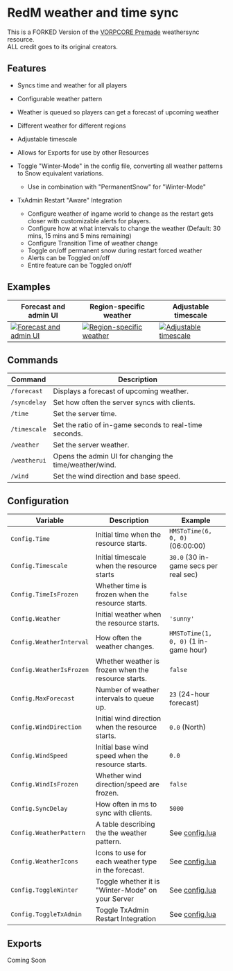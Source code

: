 # RedM weather and time sync

This is a FORKED Version of the [VORPCORE Premade](https://github.com/VORPCORE/vorp_pre-made) weathersync resource.  
ALL credit goes to its original creators.

## Features

- Syncs time and weather for all players

- Configurable weather pattern

- Weather is queued so players can get a forecast of upcoming weather

- Different weather for different regions

- Adjustable timescale

- Allows for Exports for use by other Resources

- Toggle "Winter-Mode" in the config file, converting all weather patterns to Snow equivalent variations.
  - Use in combination with "PermanentSnow" for "Winter-Mode"

- TxAdmin Restart "Aware" Integration  
  - Configure weather of ingame world to change as the restart gets closer with customizable alerts for players.  
  - Configure how at what intervals to change the weather (Default: 30 mins, 15 mins and 5 mins remaining)
  - Configure Transition Time of weather change  
  - Toggle on/off permanent snow during restart forced weather  
  - Alerts can be Toggled on/off  
  - Entire feature can be Toggled on/off  

## Examples

| Forecast and admin UI | Region-specific weather | Adjustable timescale |
|---|---|---|
| [![Forecast and admin UI](https://i.imgur.com/Scn0z0Em.jpg)](https://imgur.com/Scn0z0E) | [![Region-specific weather](https://i.imgur.com/Loif9SMm.jpg)](https://imgur.com/Loif9SM) | [![Adjustable timescale](https://i.imgur.com/WkqHAs4m.jpg)](https://imgur.com/WkqHAs4) |

## Commands

| Command      | Description                                               |
|--------------|-----------------------------------------------------------|
| `/forecast`  | Displays a forecast of upcoming weather.                  |
| `/syncdelay` | Set how often the server syncs with clients.              |
| `/time`      | Set the server time.                                      |
| `/timescale` | Set the ratio of in-game seconds to real-time seconds.    |
| `/weather`   | Set the server weather.                                   |
| `/weatherui` | Opens the admin UI for changing the time/weather/wind.    |
| `/wind`      | Set the wind direction and base speed.                    |

## Configuration

| Variable                 | Description                                         | Example                               |
|--------------------------|-----------------------------------------------------|---------------------------------------|
| `Config.Time`            | Initial time when the resource starts.              | `HMSToTime(6, 0, 0)` (06:00:00)       |
| `Config.Timescale`       | Initial timescale when the resource starts          | `30.0` (30 in-game secs per real sec) |
| `Config.TimeIsFrozen`    | Whether time is frozen when the resource starts.    | `false`                               |
| `Config.Weather`         | Initial weather when the resource starts.           | `'sunny'`                             |
| `Config.WeatherInterval` | How often the weather changes.                      | `HMSToTime(1, 0, 0)` (1 in-game hour) |
| `Config.WeatherIsFrozen` | Whether weather is frozen when the resource starts. | `false`                               |
| `Config.MaxForecast`     | Number of weather intervals to queue up.            | `23` (24-hour forecast)               |
| `Config.WindDirection`   | Initial wind direction when the resource starts.    | `0.0` (North)                         |
| `Config.WindSpeed`       | Initial base wind speed when the resource starts.   | `0.0`                                 |
| `Config.WindIsFrozen`    | Whether wind direction/speed are frozen.            | `false`                               |
| `Config.SyncDelay`       | How often in ms to sync with clients.               | `5000`                                |
| `Config.WeatherPattern`  | A table describing the the weather pattern.         | See [config.lua](config.lua)          |
| `Config.WeatherIcons`    | Icons to use for each weather type in the forecast. | See [config.lua](config.lua)          |
| `Config.ToggleWinter`    | Toggle whether it is "Winter-Mode" on your Server   | See [config.lua](config.lua)          |
| `Config.ToggleTxAdmin`   | Toggle TxAdmin Restart Integration                  | See [config.lua](config.lua)          |


## Exports

Coming Soon  